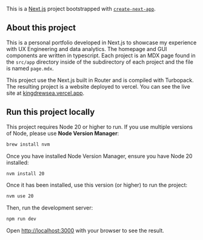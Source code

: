 This is a [Next.js](https://nextjs.org) project bootstrapped with [`create-next-app`](https://nextjs.org/docs/app/api-reference/cli/create-next-app).

## About this project

This is a personal portfolio developed in Next.js to showcase my experience with UX Engineering and data analytics. The homepage and GUI components are written in typescript. Each project is an MDX page found in the `src/app` directory inside of the subdirectory of each project and the file is named `page.mdx`.

This project use the Next.js built in Router and is compiled with Turbopack. The resulting project is a website deployed to vercel. You can see the live site at [kingdrewsea.vercel.app](https://kingdrewsea.vercel.app).

## Run this project locally

This project requires Node 20 or higher to run. If you use multiple versions of Node, please use **Node Version Manager**:

```bash
brew install nvm
```

Once you have installed Node Version Manager, ensure you have Node 20 installed:

```bash
nvm install 20
```

Once it has been installed, use this version (or higher) to run the project:

```bash
nvm use 20
```

Then, run the development server:

```bash
npm run dev
```

Open [http://localhost:3000](http://localhost:3000) with your browser to see the result.
